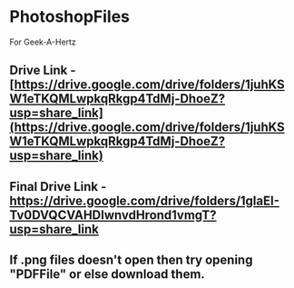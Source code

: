 # PhotoshopFiles
For Geek-A-Hertz

## Drive Link - [https://drive.google.com/drive/folders/1juhKSW1eTKQMLwpkqRkgp4TdMj-DhoeZ?usp=share_link](https://drive.google.com/drive/folders/1juhKSW1eTKQMLwpkqRkgp4TdMj-DhoeZ?usp=share_link) ##

## Final Drive Link - https://drive.google.com/drive/folders/1glaEI-Tv0DVQCVAHDIwnvdHrond1vmgT?usp=share_link

## If .png files doesn't open then try opening "PDFFile" or else download them. ##
